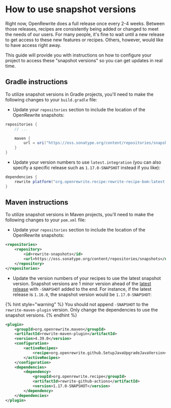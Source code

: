# How to use snapshot versions

Right now, OpenRewrite does a full release once every 2-4 weeks. Between those releases, recipes are consistently being added or changed to meet the needs of our users. For many people, it's fine to wait until a new release to get access to these new features or recipes. Others, however, would like to have access right away.

This guide will provide you with instructions on how to configure your project to access these "snapshot versions" so you can get updates in real time.

## Gradle instructions

To utilize snapshot versions in Gradle projects, you'll need to make the following changes to your `build.gradle` file:

* Update your `repositories` section to include the location of the OpenRewrite snapshots:

```groovy
repositories {
    // ...

    maven {
        url = uri("https://oss.sonatype.org/content/repositories/snapshots/")
    }
}
```

* Update your version numbers to use `latest.integration` (you can also specify a specific release such as `1.17.0-SNAPSHOT` instead if you like):

```groovy
dependencies {
    rewrite platform("org.openrewrite.recipe:rewrite-recipe-bom:latest.integration")
}
```

## Maven instructions

To utilize snapshot versions in Maven projects, you'll need to make the following changes to your `pom.xml` file:

* Update your `repositories` section to include the location of the OpenRewrite snapshots:

```xml
<repositories>
    <repository>
        <id>rewrite-snapshots</id>
        <url>https://oss.sonatype.org/content/repositories/snapshots</url>
    </repository>
</repositories>
```

* Update the version numbers of your recipes to use the latest snapshot version. Snapshot versions are 1 minor version ahead of the [latest release](/reference/latest-versions-of-every-openrewrite-module.md) with `-SNAPSHOT` added to the end. For instance, if the latest release is `1.16.0`, the snapshot version would be `1.17.0-SNAPSHOT`:

{% hint style="warning" %}
You should not append `-SNAPSHOT` to the `rewrite-maven-plugin` version. Only change the dependencies to use the snapshot versions.
{% endhint %}

```xml
<plugin>
    <groupId>org.openrewrite.maven</groupId>
    <artifactId>rewrite-maven-plugin</artifactId>
    <version>4.39.0</version>
    <configuration>
        <activeRecipes>
            <recipe>org.openrewrite.github.SetupJavaUpgradeJavaVersion</recipe>
        </activeRecipes>
    </configuration>
    <dependencies>
        <dependency>
            <groupId>org.openrewrite.recipe</groupId>
            <artifactId>rewrite-github-actions</artifactId>
            <version>1.17.0-SNAPSHOT</version>
        </dependency>
    </dependencies>
</plugin>

```
